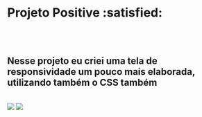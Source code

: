 <h1>Projeto Positive :satisfied:</h1>
<br>
<br>
<h2> Nesse projeto eu criei uma tela de responsividade um pouco mais elaborada, utilizando também o CSS também </h2>
<br>
<img src="https://img.shields.io/badge/HTML-239120?style=for-the-badge&logo=html5&logoColor=white">
<img src="https://img.shields.io/badge/CSS-239120?&style=for-the-badge&logo=css3&logoColor=white">
